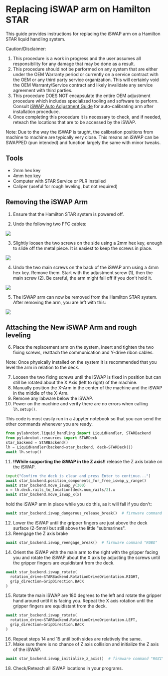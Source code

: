 # Replacing iSWAP arm on Hamilton STAR

This guide provides instructions for replacing the iSWAP arm on a Hamilton STAR liquid handling system.

Caution/Disclaimer:
1. This procedure is a work in progress and the user assumes all responsibility for any damage that may be done as a result.
2. This procedure should not be performed on any system that are either under the OEM Warranty period or currently on a service contract with the OEM or any third party service organization. This will certainly void the OEM Warranty/Service contract and likely invalidate any service agreement with third parties.
3. This procedure DOES NOT encapsulate the entire OEM adjustment procedure which includes specialized tooling and software to perform. Consult [iSWAP Auto Adjustment Guide](adjusting-iswap.md) for auto-calibrating arm after installation proceduce.
4. Once completing this procedure it is necessary to check, and if needed, reteach the locations that are to be accessed by the iSWAP.

Note: Due to the way the iSWAP is taught, the calibration positions from machine to machine are typically very close. This means an iSWAP can be SWAPPED (pun intended) and function largely the same with minor tweaks.

## Tools

- 2mm hex key
- 4mm hex key
- Computer with STAR Service or PLR installed
- Caliper (useful for rough leveling, but not required)

## Removing the iSWAP Arm

1. Ensure that the Hamilton STAR system is powered off.

2. Undo the following two FFC cables:

![](./img/replace-iswap/ffc.jpg)

3. Slightly loosen the two screws on the side using a 2mm hex key, enough to slide off the metal piece. It is easiest to keep the screws in place.

![](./img/replace-iswap/side-screws.jpg)

4. Undo the two main screws on the back of the iSWAP arm using a 4mm hex key. Remove them. Start with the adjustment screw (1), then the main screw (2). Be careful, the arm might fall off if you don't hold it.

![](./img/replace-iswap/main-screws.jpg)

5. The iSWAP arm can now be removed from the Hamilton STAR system. After removing the arm, you are left with this:

![](./img/replace-iswap/after-remove.jpg)

## Attaching the New iSWAP Arm and rough leveling

6. Place the replacement arm on the system, insert and tighten the two fixing screws, reattach the communication and Y-drive ribon cables.

Note: Once physically installed on the system it is recommended that you level the arm in relation to the deck.

7. Loosen the two fixing screws until the iSWAP is fixed in position but can still be rotated about the X Axis (left to right) of the machine.
8. Manually position the X-Arm in the center of the machine and the iSWAP in the middle of the X-Arm.
9. Remove any labware below the iSWAP.
10. Power on the machine and verify there are no errors when calling `lh.setup()`.

This code is most easily run in a Jupyter notebook so that you can send the other commands whenever you are ready.

```python
from pylabrobot.liquid_handling import LiquidHandler, STARBackend
from pylabrobot.resources import STARDeck
star_backend = STARBackend()
lh = LiquidHandler(backend=star_backend, deck=STARDeck())
await lh.setup()
```

11. **!!While supporting the iSWAP in the Z axis!!** release the Z axis brake on the iSWAP.

```python
input("Confirm the deck is clear and press Enter to continue...")
await star_backend.position_components_for_free_iswap_y_range()
await star_backend.move_iswap_y(300)
x = lh.deck.rails_to_location(deck.num_rails/2).x
await star_backend.move_iswap_x(x)
```

hold the iSWAP arm in place while you do this, as it will fall if you don't:

```python
await star_backend.iswap_dangerous_release_break()  # firmware command "R0BA"
```

12. Lower the iSWAP until the gripper fingers are just above the deck surface (2-5mm) but still above the little "submarines".
13. Reengage the Z axis brake

```python
await star_backend.iswap_reengage_break()  # firmware command "R0BO"
```

14. Orient the iSWAP with the main arm to the right with the gripper facing you and rotate the iSWAP about the X axis by adjusting the screws until the gripper fingers are equidistant from the deck.

```python
await star_backend.iswap_rotate(
  rotation_drive=STARBackend.RotationDriveOrientation.RIGHT,
  grip_direction=GripDirection.BACK
)
```

15. Rotate the main iSWAP are 180 degrees to the left and rotate the gripper hand around until it is facing you. Repeat the X axis rotation until the gripper fingers are equidistant from the deck.

```python
await star_backend.iswap_rotate(
  rotation_drive=STARBackend.RotationDriveOrientation.LEFT,
  grip_direction=GripDirection.BACK
)
```

16. Repeat steps 14 and 15 until both sides are relatively the same.
17. Make sure there is no chance of Z axis collision and initialize the Z axis of the iSWAP.

```python
await star_backend.iswap_initialize_z_axis()  # firmware command "R0ZI"
```

18. Check/Reteach all iSWAP locations in your programs.
